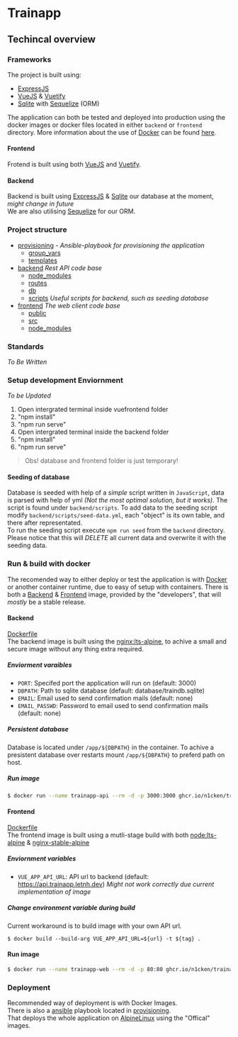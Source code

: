 # Trainapp

## Techincal overview

### Frameworks
The project is built using:
- [ExpressJS](https://expressjs.com)
- [VueJS](https://vuejs.org) & [Vuetify](https://vuetifyjs.com)
- [Sqlite](https://sqlite.org) with [Sequelize](https://sequelize.org) (ORM)

The application can both be tested and deployed into production using the docker images or docker files located in either `backend` or `frontend` directory.
More information about the use of [Docker](https://docker.com) can be found [here](#run-&-build-with-docker).

#### Frontend
Frotend is built using both [VueJS](https://vuejs.org) and [Vuetify](https:://vuetifyjs.com).

#### Backend
Backend is built using [ExpressJS](https://expressjs.com) & [Sqlite](https://sqlite.org) our database at the moment, _might change in future_  
We are also utilising [Sequelize](https://sequelize.org) for our ORM.


### Project structure
 * [provisioning](./provisioning) - _Ansible-playbook for provisioning the application_
   * [group_vars](./provisioning/group_vars)
   * [templates](./provisioning/templates)
 * [backend](./backend) _Rest API code base_
   * [node_modules](./backend/node_modules)
   * [routes](./backend/routes)
   * [db](./backend/db)
   * [scripts](./backend/scripts) _Useful scripts for backend, such as seeding database_
 * [frontend](./frontend) _The web client code base_
     * [public](./frontend/public)
     * [src](./frontend/src)
     * [node_modules](./frontend/node_modules)

### Standards
*To Be Written*

### Setup development Enviornment
*To be Updated*
<ol>
<li> Open intergrated terminal inside vuefrontend folder</li>
<li> "npm install"</li>
<li> "npm run serve"</li>
<li> Open intergrated terminal inside the backend folder</li>
<li> "npm install"</li>
<li> "npm run serve"</li>
</ol>

>Obs! database and frontend folder is just temporary!

#### Seeding of database
Database is seeded with help of a _simple_ script written in `JavaScript`, data is parsed with help of yml _(Not the most optimal solution, but it works)._ The script is found under `backend/scripts`.
To add data to the seeding script modify `backend/scripts/seed-data.yml`, each "object" is its own table, and there after representated.  
To run the seeding script execute `npm run seed` from the `backend` directory.  Please notice that this will *DELETE* all current data and overwrite it with the seeding data.

### Run & build with docker
The recomended way to either deploy or test the application is with [Docker](https://docker.com) or another container runtime,  due to easy of setup with containers.
There is both a [Backend](https://github.com/n1cken/TrainApp/pkgs/container/trainapp%2Fbackend) & [Frontend](https://github.com/n1cken/TrainApp/pkgs/container/trainapp%2Ffrontend) image, provided by the "developers", that will _mostly_ be a stable release.

#### Backend
[Dockerfile](backend/Dockerfile)  
The backend image is built using the [nginx:lts-alpine](https://hub.docker.com/_/nginx), to achive a small and secure image without any thing extra required.  

##### Enviorment varaibles
- `PORT`: Specifed port the application will run on (default: 3000)
- `DBPATH`: Path to sqlite database (default: database/traindb.sqlite)
- `EMAIL`: Email used to send confirmation mails (default: none)
- `EMAIL_PASSWD`: Password to email used to send confirmation mails (default: none)

##### Persistent database
Database is located under `/app/${DBPATH}` in the container. To achive a presistent database over restarts mount `/app/${DBPATH}` to preferd path on host.

##### Run image
```bash
$ docker run --name trainapp-api --rm -d -p 3000:3000 ghcr.io/n1cken/trainapp/backend:latest
```

#### Frontend
[Dockerfile](frontend/Dockerfile)  
The frontend image is built using a mutli-stage build with both [node:lts-alpine](https://hub.docker.com/_/node) & [nginx-stable-alpine](https://hub.docker.com/_/nginx)

##### Enviornment variables
- `VUE_APP_API_URL`: API url to backend (default: https://api.trainapp.letnh.dev) _Might not work correctly due current implementation of image_

##### Change environment variable during build
Current workaround is to build image with your own API url.
```
$ docker build --build-arg VUE_APP_API_URL=${url} -t ${tag} .
```

#### Run image
```bash
$ docker run --name trainapp-web --rm -d -p 80:80 ghcr.io/n1cken/trainapp/frontend:latest
```

### Deployment
Recommended way of deployment is with Docker Images.  
There is also a [ansible](https://ansible.com) playbook located in [provisioning](provisioning).  
That deploys the whole application on [AlpineLinux](https://alpinelinux.org) using the "Offical" images.
